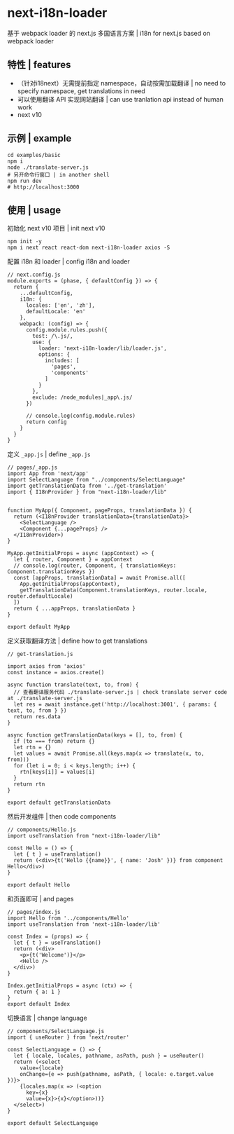 # next-i18n-loader

基于 webpack loader 的 next.js 多国语言方案 | i18n for next.js based on webpack loader 

## 特性 | features

- （针对i18next）无需提前指定 namespace，自动按需加载翻译 | no need to specify namespace, get translations in need
- 可以使用翻译 API 实现网站翻译 | can use tranlation api instead of human work 
- next v10


## 示例 | example

```
cd examples/basic
npm i
node ./translate-server.js
# 另开命令行窗口 | in another shell
npm run dev
# http://localhost:3000
```

## 使用 | usage

初始化 next v10 项目 | init next v10

```
npm init -y
npm i next react react-dom next-i18n-loader axios -S
```


配置 i18n 和 loader | config i18n and loader

```
// next.config.js
module.exports = (phase, { defaultConfig }) => {
  return {
    ...defaultConfig,
    i18n: {
      locales: ['en', 'zh'],
      defaultLocale: 'en'
    },
    webpack: (config) => {
      config.module.rules.push({
        test: /\.js/,
        use: {
          loader: 'next-i18n-loader/lib/loader.js',
          options: {
            includes: [
              'pages',
              'components'
            ]
          }
        },
        exclude: /node_modules|_app\.js/
      })

      // console.log(config.module.rules)
      return config
    }
  }
}
```

定义 `_app.js` | define `_app.js`

```
// pages/_app.js
import App from 'next/app'
import SelectLanguage from "../components/SelectLanguage"
import getTranslationData from '../get-translation'
import { I18nProvider } from "next-i18n-loader/lib"


function MyApp({ Component, pageProps, translationData }) {
  return (<I18nProvider translationData={translationData}>
    <SelectLanguage />
    <Component {...pageProps} />
  </I18nProvider>)
}

MyApp.getInitialProps = async (appContext) => {
  let { router, Component } = appContext
  // console.log(router, Component, { translationKeys: Component.translationKeys })
  const [appProps, translationData] = await Promise.all([
    App.getInitialProps(appContext),
    getTranslationData(Component.translationKeys, router.locale, router.defaultLocale)
  ])
  return { ...appProps, translationData }
}

export default MyApp
```

定义获取翻译方法 | define how to get translations

```
// get-translation.js

import axios from 'axios'
const instance = axios.create()

async function translate(text, to, from) {
  // 查看翻译服务代码 ./translate-server.js | check translate server code at ./translate-server.js
  let res = await instance.get('http://localhost:3001', { params: { text, to, from } })
  return res.data
}

async function getTranslationData(keys = [], to, from) {
  if (to === from) return {}
  let rtn = {}
  let values = await Promise.all(keys.map(x => translate(x, to, from)))
  for (let i = 0; i < keys.length; i++) {
    rtn[keys[i]] = values[i]
  }
  return rtn
}

export default getTranslationData
```

然后开发组件 | then code components

```
// components/Hello.js
import useTranslation from "next-i18n-loader/lib"

const Hello = () => {
  let { t } = useTranslation()
  return (<div>{t('Hello {{name}}', { name: 'Josh' })} from component Hello</div>)
}

export default Hello
```

和页面即可 | and pages

```
// pages/index.js
import Hello from '../components/Hello'
import useTranslation from 'next-i18n-loader/lib'

const Index = (props) => {
  let { t } = useTranslation()
  return (<div>
    <p>{t('Welcome')}</p>
    <Hello />
  </div>)
}

Index.getInitialProps = async (ctx) => {
  return { a: 1 }
}
export default Index
```

切换语言 | change language

```
// components/SelectLanguage.js 
import { useRouter } from 'next/router'

const SelectLanguage = () => {
  let { locale, locales, pathname, asPath, push } = useRouter()
  return (<select
    value={locale}
    onChange={e => push(pathname, asPath, { locale: e.target.value })}>
    {locales.map(x => (<option
      key={x}
      value={x}>{x}</option>))}
  </select>)
}

export default SelectLanguage
```